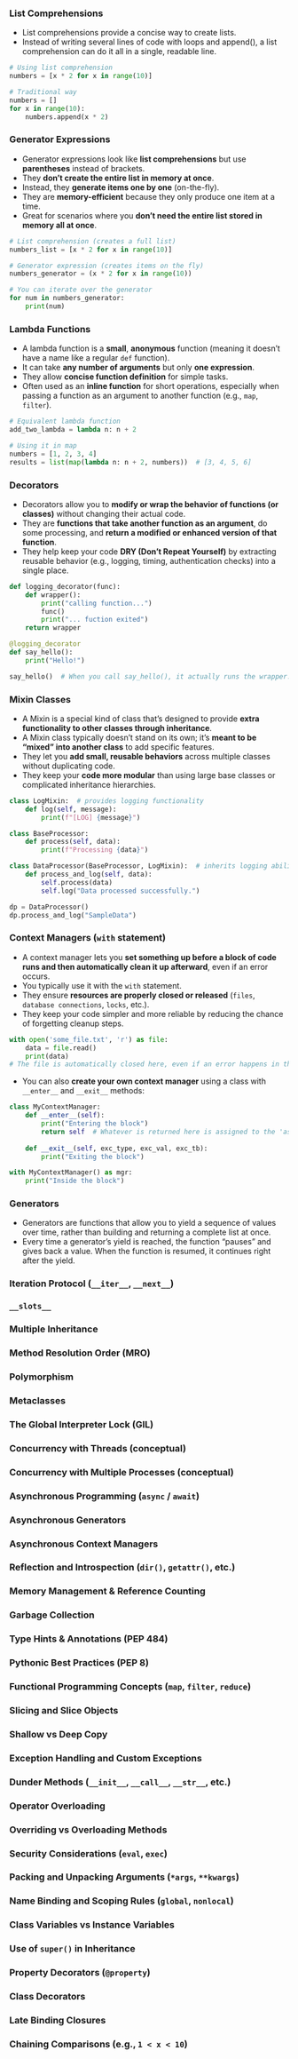### List Comprehensions
- List comprehensions provide a concise way to create lists.
- Instead of writing several lines of code with loops and append(), a list comprehension can do it all in a single, readable line.
```python
# Using list comprehension
numbers = [x * 2 for x in range(10)]

# Traditional way
numbers = []
for x in range(10):
    numbers.append(x * 2)
```

### Generator Expressions
- Generator expressions look like **list comprehensions** but use **parentheses** instead of brackets.
- They **don’t create the entire list in memory at once**. 
- Instead, they **generate items one by one** (on-the-fly).
- They are **memory-efficient** because they only produce one item at a time.
- Great for scenarios where you **don’t need the entire list stored in memory all at once**.
```python
# List comprehension (creates a full list)
numbers_list = [x * 2 for x in range(10)]

# Generator expression (creates items on the fly)
numbers_generator = (x * 2 for x in range(10))

# You can iterate over the generator
for num in numbers_generator:
    print(num)
```

### Lambda Functions
- A lambda function is a **small**, **anonymous** function (meaning it doesn’t have a name like a regular `def` function).
- It can take **any number of arguments** but only **one expression**.
- They allow **concise function definition** for simple tasks.
- Often used as an **inline function** for short operations, especially when passing a function as an argument to another function (e.g., `map`, `filter`).
```python
# Equivalent lambda function
add_two_lambda = lambda n: n + 2

# Using it in map
numbers = [1, 2, 3, 4]
results = list(map(lambda n: n + 2, numbers))  # [3, 4, 5, 6]
```

### Decorators
- Decorators allow you to **modify or wrap the behavior of functions (or classes)** without changing their actual code. 
- They are **functions that take another function as an argument**, do some processing, and **return a modified or enhanced version of that function**.
- They help keep your code **DRY (Don’t Repeat Yourself)** by extracting reusable behavior (e.g., logging, timing, authentication checks) into a single place.
```python
def logging_decorator(func):
    def wrapper():
        print("calling function...")
        func()
        print("... fuction exited")
    return wrapper

@logging_decorator
def say_hello():
    print("Hello!")

say_hello()  # When you call say_hello(), it actually runs the wrapper.
```

### Mixin Classes
- A Mixin is a special kind of class that’s designed to provide **extra functionality to other classes through inheritance**.
- A Mixin class typically doesn’t stand on its own; it’s **meant to be “mixed” into another class** to add specific features.
- They let you **add small, reusable behaviors** across multiple classes without duplicating code.
- They keep your **code more modular** than using large base classes or complicated inheritance hierarchies.
```python
class LogMixin:  # provides logging functionality
    def log(self, message):
        print(f"[LOG] {message}")

class BaseProcessor:
    def process(self, data):
        print(f"Processing {data}")

class DataProcessor(BaseProcessor, LogMixin):  # inherits logging ability without needing to redefine it
    def process_and_log(self, data):
        self.process(data)
        self.log("Data processed successfully.")

dp = DataProcessor()
dp.process_and_log("SampleData")
```

### Context Managers (`with` statement)
- A context manager lets you **set something up before a block of code runs and then automatically clean it up afterward**, even if an error occurs.
- You typically use it with the `with` statement.
- They ensure **resources are properly closed or released** (`files`, `database connections`, `locks`, etc.).
- They keep your code simpler and more reliable by reducing the chance of forgetting cleanup steps.
```python
with open('some_file.txt', 'r') as file:
    data = file.read()
    print(data)
# The file is automatically closed here, even if an error happens in the block.
```
- You can also **create your own context manager** using a class with `__enter__` and `__exit__` methods:
```python
class MyContextManager:
    def __enter__(self):
        print("Entering the block")
        return self  # Whatever is returned here is assigned to the 'as' variable
    
    def __exit__(self, exc_type, exc_val, exc_tb):
        print("Exiting the block")

with MyContextManager() as mgr:
    print("Inside the block")
```

### Generators
- Generators are functions that allow you to yield a sequence of values over time, rather than building and returning a complete list at once.
- Every time a generator’s yield is reached, the function “pauses” and gives back a value. When the function is resumed, it continues right after the yield.
### Iteration Protocol (`__iter__`, `__next__`)
### `__slots__`
### Multiple Inheritance
### Method Resolution Order (MRO)
### Polymorphism
### Metaclasses
### The Global Interpreter Lock (GIL)
### Concurrency with Threads (conceptual)
### Concurrency with Multiple Processes (conceptual)
### Asynchronous Programming (`async` / `await`)
### Asynchronous Generators
### Asynchronous Context Managers
### Reflection and Introspection (`dir()`, `getattr()`, etc.)
### Memory Management & Reference Counting
### Garbage Collection
### Type Hints & Annotations (PEP 484)
### Pythonic Best Practices (PEP 8)
### Functional Programming Concepts (`map`, `filter`, `reduce`)
### Slicing and Slice Objects
### Shallow vs Deep Copy
### Exception Handling and Custom Exceptions
### Dunder Methods (`__init__`, `__call__`, `__str__`, etc.)
### Operator Overloading
### Overriding vs Overloading Methods
### Security Considerations (`eval`, `exec`)
### Packing and Unpacking Arguments (`*args`, `**kwargs`)
### Name Binding and Scoping Rules (`global`, `nonlocal`)
### Class Variables vs Instance Variables
### Use of `super()` in Inheritance
### Property Decorators (`@property`)
### Class Decorators
### Late Binding Closures
### Chaining Comparisons (e.g., `1 < x < 10`)